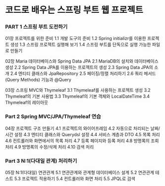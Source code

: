 # 코드로 배우는 스프링 부트 웹 프로젝트

### PART 1 스프링 부트 도전하기

01장 프로젝트를 위한 준비
1.1 개발 도구의 준비
1.2 Spring initializr를 이용한 프로젝트 생성
1.3 스프링 프로젝트 실행해 보기
1.4 스프링 부트를 단독으로 실행 가능한 파일로 만들기

02장 Maria 데이터베이스와 Spring Data JPA
2.1 MariaDB의 설치와 데이터베이스 생성
2.2 Spring Data JPA를 이용하는 프로젝트의 생성
2.3 Spring Data JPA의 소개
2.4 엔티티 클래스와 JpaRepository
2.5 페이징/정렬 처리하기
2.6 쿼리 메서드(Query Methods) 기능과 @Query

03장 스프링 MVC와 Thymeleaf
3.1 Thymeleaf를 사용하는 프로젝트 생성
3.2 Thymeleaf의 기본 사용법
3.3 Thymeleaf의 기본 객체와 LocalDateTime
3.4 Thymeleaf의 레이아웃

### Part 2 Spring MVC/JPA/Thymeleaf 연습

04장 프로젝트 구조 만들기
4.1 프로젝트의 와이어프레임
4.2 자동으로 처리되는 날짜/시간 설정
4.3 엔티티 클래스와 Querydsl 설정
4.4 서비스 계층과 DTO
4.5 목록 처리
4.6 컨트롤러와 화면에서의 목록 처리
4.7 등록 페이지와 등록 처리
4.8 방명록의 조회 처리
4.9 방명록의 수정/삭제 처리
4.10 검색 처리

### Part 3 N:1(다대일 관계) 처리하기

05장 N:1(다대일) 연관관계
5.1 연관관계와 관계형 데이터베이스 설계
5.2 연관관계 테스트
5.3 프로젝트 적용하기
5.4 컨트롤러와 화면 처리
5.5 JPQL로 검색
